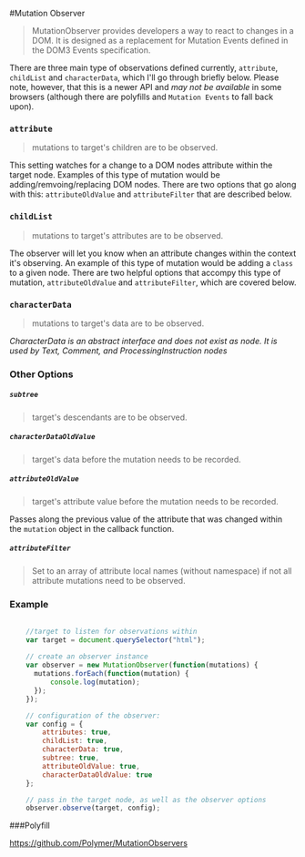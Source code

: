 #Mutation Observer

> MutationObserver provides developers a way to react to changes in a DOM. It is designed as a replacement for Mutation Events defined in the DOM3 Events specification.


There are three main type of observations defined currently, `attribute`, `childList` and `characterData`, which I'll go through briefly below. Please note, however, that this is a newer API and *may not be available* in some browsers (although there are polyfills and `Mutation Events` to fall back upon).

### `attribute`

> mutations to target's children are to be observed.

This setting watches for a change to a DOM nodes attribute within the target node. Examples of this type of mutation would be adding/remvoing/replacing DOM nodes. There are two options that go along with this: `attributeOldValue` and `attributeFilter` that are described below.

### `childList`

> mutations to target's attributes are to be observed.

The observer will let you know when an attribute changes within the context it's observing. An example of this type of mutation would be adding a `class` to a given node. There are two helpful options that accompy this type of mutation, `attributeOldValue` and `attributeFilter`, which are covered below.

### `characterData`

> mutations to target's data are to be observed.

*CharacterData is an abstract interface and does not exist as node. It is used by Text, Comment, and ProcessingInstruction nodes*

### Other Options

##### `subtree`

> target's descendants are to be observed.

##### `characterDataOldValue`

> target's data before the mutation needs to be recorded.

##### `attributeOldValue`

> target's attribute value before the mutation needs to be recorded.

Passes along the previous value of the attribute that was changed within the `mutation` object in the callback function.

##### `attributeFilter`

> Set to an array of attribute local names (without namespace) if not all attribute mutations need to be observed.



### Example
```javascript
    
    //target to listen for observations within
    var target = document.querySelector("html");
    
    // create an observer instance
    var observer = new MutationObserver(function(mutations) {
      mutations.forEach(function(mutation) {
          console.log(mutation);
      });
    });

    // configuration of the observer:
    var config = {
        attributes: true,
        childList: true,
        characterData: true,
        subtree: true,
        attributeOldValue: true,
        characterDataOldValue: true
    };

    // pass in the target node, as well as the observer options
    observer.observe(target, config);
```


###Polyfill

https://github.com/Polymer/MutationObservers
